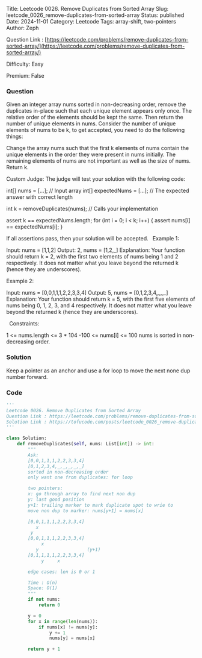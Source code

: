 Title: Leetcode 0026. Remove Duplicates from Sorted Array
Slug: leetcode_0026_remove-duplicates-from-sorted-array
Status: published
Date: 2024-11-01
Category: Leetcode
Tags: array-shift, two-pointers
Author: Zeph

Question Link : [https://leetcode.com/problems/remove-duplicates-from-sorted-array/](https://leetcode.com/problems/remove-duplicates-from-sorted-array/)

Difficulty: Easy

Premium: False

### Question
Given an integer array nums sorted in non-decreasing order, remove the duplicates in-place such that each unique element appears only once. The relative order of the elements should be kept the same. Then return the number of unique elements in nums.
Consider the number of unique elements of nums to be k, to get accepted, you need to do the following things:

Change the array nums such that the first k elements of nums contain the unique elements in the order they were present in nums initially. The remaining elements of nums are not important as well as the size of nums.
Return k.

Custom Judge:
The judge will test your solution with the following code:

int[] nums = [...]; // Input array
int[] expectedNums = [...]; // The expected answer with correct length

int k = removeDuplicates(nums); // Calls your implementation

assert k == expectedNums.length;
for (int i = 0; i < k; i++) {
    assert nums[i] == expectedNums[i];
}

If all assertions pass, then your solution will be accepted.
 
Example 1:

Input: nums = [1,1,2]
Output: 2, nums = [1,2,_]
Explanation: Your function should return k = 2, with the first two elements of nums being 1 and 2 respectively.
It does not matter what you leave beyond the returned k (hence they are underscores).

Example 2:

Input: nums = [0,0,1,1,1,2,2,3,3,4]
Output: 5, nums = [0,1,2,3,4,_,_,_,_,_]
Explanation: Your function should return k = 5, with the first five elements of nums being 0, 1, 2, 3, and 4 respectively.
It does not matter what you leave beyond the returned k (hence they are underscores).

 
Constraints:

1 <= nums.length <= 3 * 104
-100 <= nums[i] <= 100
nums is sorted in non-decreasing order.

### Solution

Keep a pointer as an anchor and use a for loop to move the next none dup number forward.

### Code
```python
'''
Leetcode 0026. Remove Duplicates from Sorted Array
Question Link : https://leetcode.com/problems/remove-duplicates-from-sorted-array/
Solution Link : https://tofucode.com/posts/leetcode_0026_remove-duplicates-from-sorted-array.html
'''

class Solution:
    def removeDuplicates(self, nums: List[int]) -> int:
        """
        Ask:
        [0,0,1,1,1,2,2,3,3,4]
        [0,1,2,3,4,_,_,_,_,_]
        sorted in non-decreasing order
        only want one from duplicates: for loop

        two pointers:
        x: go through array to find next non dup
        y: last good position
        y+1: trailing marker to mark duplicate spot to wrie to
        move non dup to marker: nums[y+1] = nums[x]

        [0,0,1,1,1,2,2,3,3,4]
           x
         y
        [0,0,1,1,1,2,2,3,3,4]
             x
           y                  (y+1)
        [0,1,1,1,1,2,2,3,3,4]
             y     x

        edge cases: len is 0 or 1

        Time : O(n)
        Space: O(1)
        """
        if not nums:
            return 0

        y = 0
        for x in range(len(nums)):
            if nums[x] != nums[y]:
                y += 1
                nums[y] = nums[x]

        return y + 1

```

